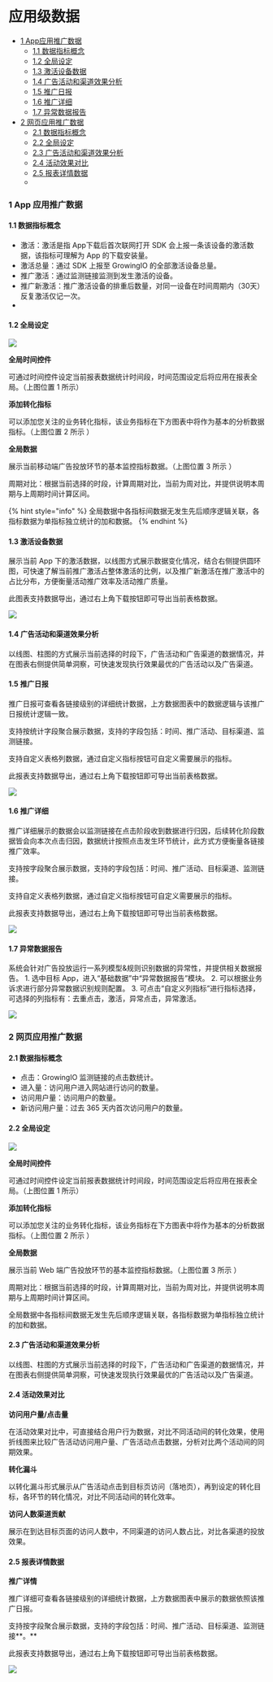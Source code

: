 # 应用级数据

* [1 App应用推广数据](ying-yong-ji-shu-ju.md#1app-ying-yong-tui-guang-shu-ju)
  * [1.1 数据指标概念](ying-yong-ji-shu-ju.md#11-shu-ju-zhi-biao-gai-nian)
  * [1.2 全局设定](ying-yong-ji-shu-ju.md#12-quan-ju-she-ding)
  * [1.3 激活设备数据](ying-yong-ji-shu-ju.md#13-ji-huo-she-bei-shu-ju)
  * [1.4 广告活动和渠道效果分析](ying-yong-ji-shu-ju.md#14-guang-gao-huo-dong-he-qu-dao-xiao-guo-fen-xi)
  * [1.5 推广日报](ying-yong-ji-shu-ju.md#15-tui-guang-ri-bao)
  * [1.6 推广详细​](ying-yong-ji-shu-ju.md#16-tui-guang-xiang-xi)
  * [1.7 异常数据报告](ying-yong-ji-shu-ju.md#17-yi-chang-shu-ju-bao-gao)
* [2 网页应用推广数据](ying-yong-ji-shu-ju.md#2-wang-ye-ying-yong-tui-guang-shu-ju)
  * [2.1 数据指标概念](ying-yong-ji-shu-ju.md#2-1-1-shu-ju-zhi-biao-gai-nian)
  * [2.2 全局设定](ying-yong-ji-shu-ju.md#2-1-2-quan-ju-she-ding)
  * [2.3 广告活动和渠道效果分析​](ying-yong-ji-shu-ju.md#2-1-3-guang-gao-huo-dong-he-qu-dao-xiao-guo-fen-xi)
  * [2.4 活动效果对比](ying-yong-ji-shu-ju.md#2-1-4-huo-dong-xiao-guo-dui-bi)
  * [2.5 报表详情数据](ying-yong-ji-shu-ju.md#2-1-5-bao-biao-xiang-qing-shu-ju)
  * 

### 1 App 应用推广数据

#### 1.1 数据指标概念

* 激活：激活是指 App下载后首次联网打开 SDK 会上报一条该设备的激活数据，该指标可理解为 App 的下载安装量。
* 激活总量：通过 SDK 上报至 GrowingIO 的全部激活设备总量。
* 推广激活：通过监测链接监测到发生激活的设备。
* 推广新激活：推广激活设备的排重后数量，对同一设备在时间周期内（30天）反复激活仅记一次。
* 
#### 1.2 全局设定

![](../../.gitbook/assets/image%20%282%29.png)

**全局时间控件**

可通过时间控件设定当前报表数据统计时间段，时间范围设定后将应用在报表全局。（上图位置 1 所示）

**添加转化指标**

可以添加您关注的业务转化指标，该业务指标在下方图表中将作为基本的分析数据指标。（上图位置 2 所示 ）

**全局数据**

展示当前移动端广告投放环节的基本监控指标数据。（上图位置 3 所示 ）

周期对比：根据当前选择的时段，计算周期对比，当前为周对比，并提供说明本周期与上周期时间计算区间。

{% hint style="info" %}
全局数据中各指标间数据无发生先后顺序逻辑关联，各指标数据为单指标独立统计的加和数据。
{% endhint %}

#### 1.3 激活设备数据

展示当前 App 下的激活数据，以线图方式展示数据变化情况，结合右侧提供圆环图，可快速了解当前推广激活占整体激活的比例，以及推广新激活在推广激活中的占比分布，方便衡量活动推广效率及活动推广质量。

此图表支持数据导出，通过右上角下载按钮即可导出当前表格数据。

![](../../.gitbook/assets/image%20%28225%29.png)

#### 1.4 广告活动和渠道效果分析

以线图、柱图的方式展示当前选择的时段下，广告活动和广告渠道的数据情况，并在图表右侧提供简单洞察，可快速发现执行效果最优的广告活动以及广告渠道。

#### 1.5 推广日报

推广日报可查看各链接级别的详细统计数据，上方数据图表中的数据逻辑与该推广日报统计逻辑一致。

支持按统计字段聚合展示数据，支持的字段包括：时间、推广活动、目标渠道、监测链接。

支持自定义表格列数据，通过自定义指标按钮可自定义需要展示的指标。

此报表支持数据导出，通过右上角下载按钮即可导出当前表格数据。

![](../../.gitbook/assets/image%20%28264%29.png)

#### 1.6 推广详细

推广详细展示的数据会以监测链接在点击阶段收到数据进行归因，后续转化阶段数据皆会向本次点击归因，数据统计按照点击发生环节统计，此方式方便衡量各链接推广效率。

支持按字段聚合展示数据，支持的字段包括：时间、推广活动、目标渠道、监测链接。

支持自定义表格列数据，通过自定义指标按钮可自定义需要展示的指标。

此报表支持数据导出，通过右上角下载按钮即可导出当前表格数据。

![](../../.gitbook/assets/image%20%28353%29.png)

#### 1.7 异常数据报告

系统会针对广告投放运行一系列模型&规则识别数据的异常性，并提供相关数据报告。 1. 选中目标 App，进入“基础数据”中“异常数据报告”模块。 2. 可以根据业务诉求进行部分异常数据识别规则配置。 3. 可点击“自定义列指标”进行指标选择，可选择的列指标有：去重点击，激活，异常点击，异常激活。

![](../../.gitbook/assets/image%20%28214%29.png)



### 2 网页应用推广数据

#### 2.1 数据指标概念 <a id="2-1-1-shu-ju-zhi-biao-gai-nian"></a>

* 点击：GrowingIO 监测链接的点击数统计。
* 进入量：访问用户进入网站进行访问的数量。
* 访问用户量：访问用户的数量。
*  新访问用户量：过去 365 天内首次访问用户的数量。

#### **2.2 全局设定** <a id="2-1-2-quan-ju-she-ding"></a>

![](https://docs.growingio.com/.gitbook/assets/-LGNxeGABUADKiTWTaEM-LeHgAxqElp3IcWMpkcp-LeHgZ2zvDAGpbCgAnyRE59BBEE78987.png)

**全局时间控件**

可通过时间控件设定当前报表数据统计时间段，时间范围设定后将应用在报表全局。（上图位置 1 所示）

**添加转化指标**

可以添加您关注的业务转化指标，该业务指标在下方图表中将作为基本的分析数据指标。（上图位置 2 所示 ）

**全局数据**

展示当前 Web 端广告投放环节的基本监控指标数据。（上图位置 3 所示 ）

周期对比：根据当前选择的时段，计算周期对比，当前为周对比，并提供说明本周期与上周期时间计算区间。

全局数据中各指标间数据无发生先后顺序逻辑关联，各指标数据为单指标独立统计的加和数据。

#### 2.3 广告活动和渠道效果分析 <a id="2-1-3-guang-gao-huo-dong-he-qu-dao-xiao-guo-fen-xi"></a>

以线图、柱图的方式展示当前选择的时段下，广告活动和广告渠道的数据情况，并在图表右侧提供简单洞察，可快速发现执行效果最优的广告活动以及广告渠道。

#### 2.4 活动效果对比 <a id="2-1-4-huo-dong-xiao-guo-dui-bi"></a>

**访问用户量/点击量**

在活动效果对比中，可直接结合用户行为数据，对比不同活动间的转化效果，使用折线图来比较广告活动访问用户量、广告活动点击数据，分析对比两个活动间的同期效果。

**转化漏斗**

以转化漏斗形式展示从广告活动点击到目标页访问（落地页），再到设定的转化目标，各环节的转化情况，对比不同活动间的转化效率。

**访问人数渠道贡献**

展示在到达目标页面的访问人数中，不同渠道的访问人数占比，对比各渠道的投放效果。

#### 2.5 报表详情数据 <a id="2-1-5-bao-biao-xiang-qing-shu-ju"></a>

**推广详情**

推广详细可查看各链接级别的详细统计数据，上方数据图表中展示的数据依照该推广日报。

支持按字段聚合展示数据，支持的字段包括：时间、推广活动、目标渠道、监测链接**。**

此报表支持数据导出，通过右上角下载按钮即可导出当前表格数据。

![](https://docs.growingio.com/.gitbook/assets/-LGNxeGABUADKiTWTaEM-LeHgluGjm1y4gHUszxj-LeHh0rbhQ-BNzrWQ-xTimage.png)

####  <a id="22"></a>

####  <a id="22"></a>

